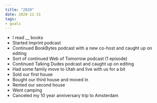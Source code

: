 ```yaml
---
title: "2020"
date: 2020-12-31
tags:
- goals
---
```


- I read __ books
- Started Imprint podcast
- Continued BookBytes podcast with a new co-host and caught up on editing
- Sort of continued Web of Tomorrow podcast (1 episode)
- Continued Talking Dudes podcast and caught up on editing
- Had some family move to Utah and live with us for a bit
- Sold our first house
- Bought our third house and moved in
- Rented our second house
- Went camping
- Canceled my 10 year anniversary trip to Amsterdam